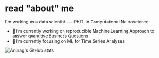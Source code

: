 # read "about" me

I'm working as a data scientist --- Ph.D. in Computational Neuroscience



- 🔭 I’m currently working on reproducible Machine Learning Approach to answer quantitive Business Questions
- 🌱 I’m currently focusing on ML for Time Series Analyses





![Anurag's GitHub stats](https://github-readme-stats.vercel.app/api?username=viv-analytics&show_icons=true&theme=cobalt)

<!---
viv-analytics/viv-analytics is a ✨ special ✨ repository because its `README.md` (this file) appears on your GitHub profile.
You can click the Preview link to take a look at your changes.
--->
